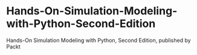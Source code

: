 # Hands-On-Simulation-Modeling-with-Python-Second-Edition
Hands-On Simulation Modeling with Python, Second Edition, published by Packt
